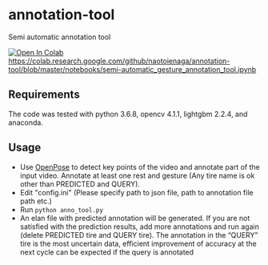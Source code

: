# annotation-tool
Semi automatic annotation tool

[![Open In Colab](https://colab.research.google.com/assets/colab-badge.svg)](https://colab.research.google.com/github/naotoienaga/annotation-tool/blob/master/notebooks/semi-automatic_gesture_annotation_tool.ipynb)
https://colab.research.google.com/github/naotoienaga/annotation-tool/blob/master/notebooks/semi-automatic_gesture_annotation_tool.ipynb

## Requirements
The code was tested with python 3.6.8, opencv 4.1.1, lightgbm 2.2.4, and anaconda.

## Usage
- Use [OpenPose](https://github.com/CMU-Perceptual-Computing-Lab/openpose) to detect key points of the video and annotate part of the input video. Annotate at least one rest and gesture (Any tire name is ok other than PREDICTED and QUERY).
- Edit "config.ini" (Please specify path to json file, path to annotation file path etc.)
- Run `python anno_tool.py`
- An elan file with predicted annotation will be generated. If you are not satisfied with the prediction results, add more annotations and run again (delete PREDICTED tire and QUERY tire). The annotation in the “QUERY” tire is the most uncertain data, efficient improvement of accuracy at the next cycle can be expected if the query is annotated
